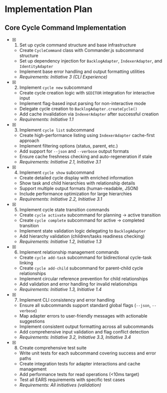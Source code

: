 # Implementation Plan

## Core Cycle Command Implementation

- [x] 1. Set up cycle command structure and base infrastructure
  - Create `CycleCommand` class with Commander.js subcommand structure
  - Set up dependency injection for `BacklogAdapter`, `IndexerAdapter`, and `IdentityAdapter`
  - Implement base error handling and output formatting utilities
  - _Requirements: Initiative 3 (CLI Experience)_

- [x] 2. Implement `cycle new` subcommand
  - Create cycle creation logic with `$EDITOR` integration for interactive input
  - Implement flag-based input parsing for non-interactive mode
  - Delegate cycle creation to `BacklogAdapter.createCycle()`
  - Add cache invalidation via `IndexerAdapter` after successful creation
  - _Requirements: Initiative 1.1_

- [x] 3. Implement `cycle list` subcommand
  - Create high-performance listing using `IndexerAdapter` cache-first approach
  - Implement filtering options (status, parent, etc.)
  - Add support for `--json` and `--verbose` output formats
  - Ensure cache freshness checking and auto-regeneration if stale
  - _Requirements: Initiative 2.1, Initiative 3.1_

- [x] 4. Implement `cycle show` subcommand
  - Create detailed cycle display with enriched information
  - Show task and child hierarchies with relationship details
  - Support multiple output formats (human-readable, JSON)
  - Include performance optimization for large hierarchies
  - _Requirements: Initiative 2.2, Initiative 3.1_

- [x] 5. Implement cycle state transition commands
  - Create `cycle activate` subcommand for planning → active transition
  - Create `cycle complete` subcommand for active → completed transition
  - Implement state validation logic delegating to `BacklogAdapter`
  - Add hierarchy validation (children/tasks readiness checking)
  - _Requirements: Initiative 1.2, Initiative 1.3_

- [x] 6. Implement relationship management commands
  - Create `cycle add-task` subcommand for bidirectional cycle-task linking
  - Create `cycle add-child` subcommand for parent-child cycle relationships
  - Implement circular reference prevention for child relationships
  - Add validation and error handling for invalid relationships
  - _Requirements: Initiative 1.3, Initiative 1.4_

- [x] 7. Implement CLI consistency and error handling
  - Ensure all subcommands support standard global flags (`--json`, `--verbose`)
  - Map adapter errors to user-friendly messages with actionable suggestions
  - Implement consistent output formatting across all subcommands
  - Add comprehensive input validation and flag conflict detection
  - _Requirements: Initiative 3.2, Initiative 3.3, Initiative 3.4_

- [x] 8. Create comprehensive test suite
  - Write unit tests for each subcommand covering success and error paths
  - Create integration tests for adapter interactions and cache management
  - Add performance tests for read operations (<10ms target)
  - Test all EARS requirements with specific test cases
  - _Requirements: All initiatives (validation)_
